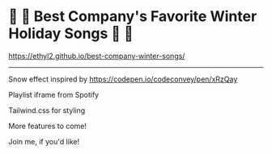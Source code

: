 # 🎄 🎵 Best Company's Favorite Winter Holiday Songs 🎵 🎄

https://ethyl2.github.io/best-company-winter-songs/


------------------

Snow effect inspired by https://codepen.io/codeconvey/pen/xRzQay

Playlist iframe from Spotify

Tailwind.css for styling

More features to come!

Join me, if you'd like!


